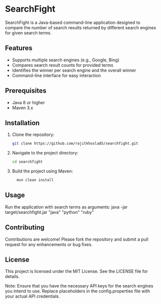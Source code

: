 # SearchFight

SearchFight is a Java-based command-line application designed to compare the number of search results returned by different search engines for given search terms.

## Features

- Supports multiple search engines (e.g., Google, Bing)
- Compares search result counts for provided terms
- Identifies the winner per search engine and the overall winner
- Command-line interface for easy interaction

## Prerequisites

- Java 8 or higher
- Maven 3.x

## Installation

1. Clone the repository:
   ```bash
   git clone https://github.com/rajitkhosla85/searchfight.git
2. Navigate to the project directory:
   ```bash
   cd searchfight
3. Build the project using Maven:
   ```bash
     mvn clean install

## Usage
Run the application with search terms as arguments:
java -jar target/searchfight.jar "java" "python" "ruby"

## Contributing
Contributions are welcome! Please fork the repository and submit a pull request for any enhancements or bug fixes.

## License
This project is licensed under the MIT License. See the LICENSE file for details.

Note: Ensure that you have the necessary API keys for the search engines you intend to use. Replace placeholders in the config.properties file with your actual API credentials.

